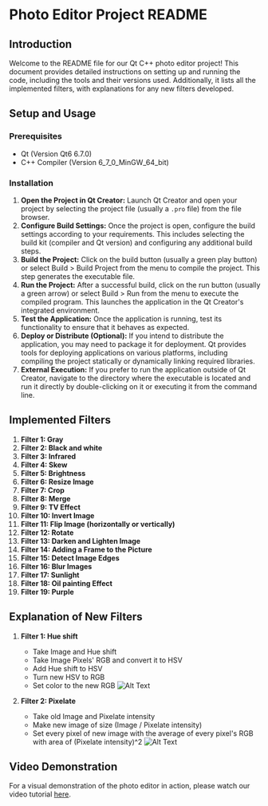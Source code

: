 # Photo Editor Project README

## Introduction
Welcome to the README file for our Qt C++ photo editor project! This document provides detailed instructions on setting up and running the code, including the tools and their versions used. Additionally, it lists all the implemented filters, with explanations for any new filters developed.

## Setup and Usage
### Prerequisites
- Qt (Version Qt6 6.7.0)
- C++ Compiler (Version 6_7_0_MinGW_64_bit)

### Installation
1. **Open the Project in Qt Creator:** Launch Qt Creator and open your project by selecting the project file (usually a `.pro` file) from the file browser.
2. **Configure Build Settings:** Once the project is open, configure the build settings according to your requirements. This includes selecting the build kit (compiler and Qt version) and configuring any additional build steps.
3. **Build the Project:** Click on the build button (usually a green play button) or select Build > Build Project from the menu to compile the project. This step generates the executable file.
4. **Run the Project:** After a successful build, click on the run button (usually a green arrow) or select Build > Run from the menu to execute the compiled program. This launches the application in the Qt Creator's integrated environment.
5. **Test the Application:** Once the application is running, test its functionality to ensure that it behaves as expected.
6. **Deploy or Distribute (Optional):** If you intend to distribute the application, you may need to package it for deployment. Qt provides tools for deploying applications on various platforms, including compiling the project statically or dynamically linking required libraries.
7. **External Execution:** If you prefer to run the application outside of Qt Creator, navigate to the directory where the executable is located and run it directly by double-clicking on it or executing it from the command line.

## Implemented Filters
1. **Filter 1: Gray**
2. **Filter 2: Black and white**
3. **Filter 3: Infrared**
4. **Filter 4: Skew**
5. **Filter 5: Brightness**
6. **Filter 6: Resize Image**
7. **Filter 7: Crop**
8. **Filter 8: Merge**
9. **Filter 9: TV Effect**
10. **Filter 10: Invert Image**
11. **Filter 11: Flip Image (horizontally or vertically)**
12. **Filter 12: Rotate**
13. **Filter 13: Darken and Lighten Image**
14. **Filter 14: Adding a Frame to the Picture**
15. **Filter 15: Detect Image Edges**
16. **Filter 16: Blur Images**
17. **Filter 17: Sunlight**
18. **Filter 18: Oil painting Effect**
19. **Filter 19: Purple**

## Explanation of New Filters
1. **Filter 1: Hue shift**
   - Take Image and Hue shift
   - Take Image Pixels' RGB and convert it to HSV
   - Add Hue shift to HSV
   - Turn new HSV to RGB
   - Set color to the new RGB
![Alt Text](C:\Users\002\Git_Hub_Files\Assingment_3\task_1\test.jpg)

2. **Filter 2: Pixelate**
   - Take old Image and Pixelate intensity
   - Make new image of size (Image / Pixelate intensity)
   - Set every pixel of new image with the average of every pixel's RGB with area of (Pixelate intensity)^2
![Alt Text](C:\Users\002\Git_Hub_Files\Assingment_3\task_1\test1.jpg)

## Video Demonstration
For a visual demonstration of the photo editor in action, please watch our video tutorial [here](https://youtu.be/OTbHigu-GZQ).
